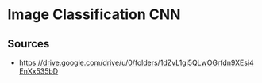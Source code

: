 # Image Classification CNN


## Sources

- https://drive.google.com/drive/u/0/folders/1dZvL1gi5QLwOGrfdn9XEsi4EnXx535bD

